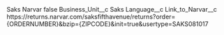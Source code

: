 <?xml version="1.0" encoding="UTF-8"?>
<CustomMetadata xmlns="http://soap.sforce.com/2006/04/metadata" xmlns:xsi="http://www.w3.org/2001/XMLSchema-instance" xmlns:xsd="http://www.w3.org/2001/XMLSchema">
    <label>Saks Narvar</label>
    <protected>false</protected>
    <values>
        <field>Business_Unit__c</field>
        <value xsi:type="xsd:string">Saks</value>
    </values>
    <values>
        <field>Language__c</field>
        <value xsi:nil="true"/>
    </values>
    <values>
        <field>Link_to_Narvar__c</field>
        <value xsi:type="xsd:string">https://returns.narvar.com/saksfifthavenue/returns?order={ORDERNUMBER}&amp;bzip={ZIPCODE}&amp;init=true&amp;usertype=SAKS081017</value>
    </values>
</CustomMetadata>
